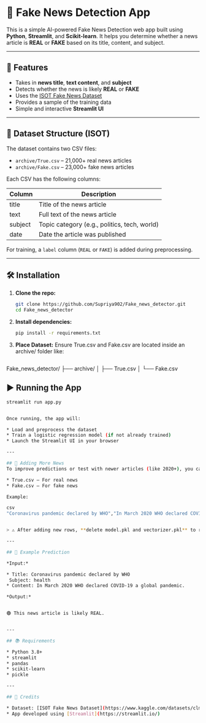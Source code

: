 # 📰 Fake News Detection App

This is a simple AI-powered Fake News Detection web app built using **Python**, **Streamlit**, and **Scikit-learn**. It helps you determine whether a news article is **REAL** or **FAKE** based on its title, content, and subject.

---

## 🚀 Features

- Takes in **news title**, **text content**, and **subject**
- Detects whether the news is likely **REAL** or **FAKE**
- Uses the [ISOT Fake News Dataset](https://www.kaggle.com/datasets/clmentbisaillon/fake-and-real-news-dataset)
- Provides a sample of the training data
- Simple and interactive **Streamlit UI**

---

## 📁 Dataset Structure (ISOT)

The dataset contains two CSV files:

- `archive/True.csv` – 21,000+ real news articles
- `archive/Fake.csv` – 23,000+ fake news articles

Each CSV has the following columns:

| Column   | Description                                     |
|----------|-------------------------------------------------|
| title    | Title of the news article                       |
| text     | Full text of the news article                   |
| subject  | Topic category (e.g., politics, tech, world)    |
| date     | Date the article was published                  |

For training, a `label` column (`REAL` or `FAKE`) is added during preprocessing.

---

## 🛠 Installation

1. **Clone the repo:**
   ```bash
   git clone https://github.com/Supriya902/Fake_news_detector.git
   cd Fake_news_detector
2. **Install dependencies:**
   ```bash
   pip install -r requirements.txt
3. **Place Dataset:**
   Ensure True.csv and Fake.csv are located inside an archive/ folder like:
   ```bash
Fake_news_detector/
├── archive/
│   ├── True.csv
│   └── Fake.csv
## ▶ Running the App

```bash
streamlit run app.py


Once running, the app will:

* Load and preprocess the dataset
* Train a logistic regression model (if not already trained)
* Launch the Streamlit UI in your browser

---

## 📅 Adding More News
To improve predictions or test with newer articles (like 2020+), you can manually add rows to:

* True.csv – For real news
* Fake.csv – For fake news

Example:

csv
"Coronavirus pandemic declared by WHO","In March 2020 WHO declared COVID-19 a global pandemic.","health","2020-03-11"


> ⚠ After adding new rows, **delete model.pkl and vectorizer.pkl** to retrain the model with updated data.

---

## 🧪 Example Prediction

*Input:*

* Title: Coronavirus pandemic declared by WHO
 Subject: health
* Content: In March 2020 WHO declared COVID-19 a global pandemic.

*Output:*


🟢 This news article is likely REAL.


---

## 📚 Requirements

* Python 3.8+
* streamlit
* pandas
* scikit-learn
* pickle

---

## 📌 Credits

* Dataset: [ISOT Fake News Dataset](https://www.kaggle.com/datasets/clmentbisaillon/fake-and-real-news-dataset)
* App developed using [Streamlit](https://streamlit.io/)
